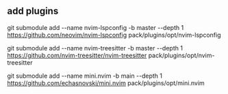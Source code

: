 ## add plugins

git submodule add --name nvim-lspconfig -b master --depth 1 https://github.com/neovim/nvim-lspconfig pack/plugins/opt/nvim-lspconfig

git submodule add --name nvim-treesitter -b master --depth 1 https://github.com/nvim-treesitter/nvim-treesitter pack/plugins/opt/nvim-treesitter

git submodule add --name mini.nvim -b main --depth 1 https://github.com/echasnovski/mini.nvim pack/plugins/opt/mini.nvim

